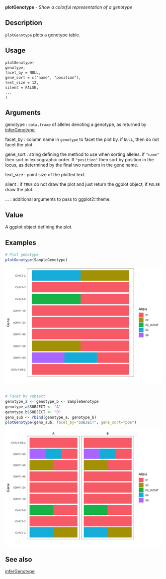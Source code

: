 **plotGenotype** - *Show a colorful representation of a genotype*

Description
--------------------

`plotGenotype` plots a genotype table.


Usage
--------------------
```
plotGenotype(
genotype,
facet_by = NULL,
gene_sort = c("name", "position"),
text_size = 12,
silent = FALSE,
...
)
```

Arguments
-------------------

genotype
:   `data.frame` of alleles denoting a genotype, 
as returned by [inferGenotype](inferGenotype.md).

facet_by
:   column name in `genotype` to facet the plot by. 
if `NULL`, then do not facet the plot.

gene_sort
:   string defining the method to use when sorting alleles.
if `"name"` then sort in lexicographic order. If
`"position"` then sort by position in the locus, as
determined by the final two numbers in the gene name.

text_size
:   point size of the plotted text.

silent
:   if `TRUE` do not draw the plot and just return the ggplot
object; if `FALSE` draw the plot.

...
:   additional arguments to pass to ggplot2::theme.




Value
-------------------

A ggplot object defining the plot.



Examples
-------------------

```R
# Plot genotype
plotGenotype(SampleGenotype)

```

![2](plotGenotype-2.png)

```R

# Facet by subject
genotype_a <- genotype_b <- SampleGenotype
genotype_a$SUBJECT <- "A"
genotype_b$SUBJECT <- "B"
geno_sub <- rbind(genotype_a, genotype_b)
plotGenotype(geno_sub, facet_by="SUBJECT", gene_sort="pos")
```

![4](plotGenotype-4.png)


See also
-------------------

[inferGenotype](inferGenotype.md)






